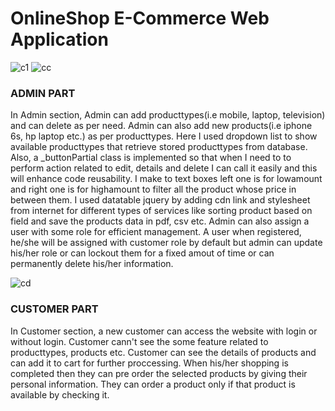 # OnlineShop E-Commerce Web Application

![c1](https://github.com/user-attachments/assets/c02b6d13-6f9c-4aa8-af51-bd6fed0a68e8)
![cc](https://github.com/user-attachments/assets/722d3e15-e269-4e91-97d2-b6797da1d6c7)
<h3>ADMIN PART</h3>
In Admin section, Admin can add producttypes(i.e mobile, laptop, television) and can delete as per need. Admin can also add new products(i.e iphone 6s, hp laptop etc.) as per producttypes. Here I used dropdown list to show available producttypes that retrieve stored producttypes from database. Also, a _buttonPartial class is implemented so that when I need to to perform action related to edit, details and delete I can call it easily and this will enhance code reusability. I make to text boxes left one is for lowamount and right one is for highamount to filter all the product whose price in between them. I used datatable jquery by adding cdn link and stylesheet from internet for different types of services like sorting product based on field and save the products data in pdf, csv etc. Admin can also assign a user with some role for efficient management. A user when registered, he/she will be assigned with customer role by default but admin can update his/her role or can lockout them for a fixed amout of time or can permanently delete his/her information.

![cd](https://github.com/user-attachments/assets/cf53dfd7-cebc-4bcb-8fb6-8650dac887f3)
<h3>CUSTOMER PART</h3>
In Customer section, a new customer can access the website with login or without login. Customer cann't see the some feature related to producttypes, products etc. Customer can see the details of products and can add it to cart for further proccessing. When his/her shopping is completed then they can pre order the selected products by giving their personal information.
They can order a product only if that product is available by checking it. 

